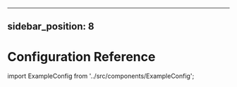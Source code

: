 <!--
SPDX-FileCopyrightText: 2023 Steffen Vogel <post@steffenvogel.de>
SPDX-License-Identifier: Apache-2.0
-->

---
sidebar_position: 8
---

# Configuration Reference

import ExampleConfig from '../src/components/ExampleConfig';

<ExampleConfig />
